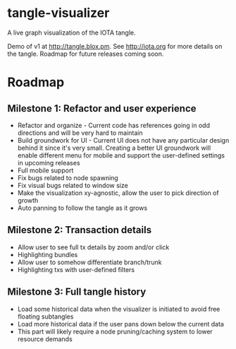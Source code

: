 # tangle-visualizer
A live graph visualization of the IOTA tangle.

Demo of v1 at http://tangle.blox.pm. See http://iota.org for more details on the tangle. Roadmap for future releases coming soon.


# Roadmap
## Milestone 1: Refactor and user experience
* Refactor and organize - Current code has references going in odd directions and will be very hard to maintain
* Build groundwork for UI - Current UI does not have any particular design behind it since it's very small. Creating a better UI groundwork will enable different menu for mobile and support the user-defined settings in upcoming releases
* Full mobile support
* Fix bugs related to node spawning
* Fix visual bugs related to window size
* Make the visualization xy-agnostic, allow the user to pick direction of growth
* Auto panning to follow the tangle as it grows

## Milestone 2: Transaction details
* Allow user to see full tx details by zoom and/or click
* Highlighting bundles
* Allow user to somehow differentiate branch/trunk
* Highlighting txs with user-defined filters

## Milestone 3: Full tangle history
* Load some historical data when the visualizer is initiated to avoid free floating subtangles
* Load more historical data if the user pans down below the current data
* This part will likely require a node pruning/caching system to lower resource demands
